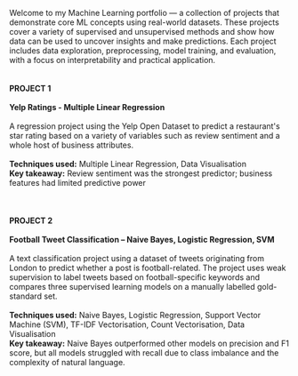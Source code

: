 Welcome to my Machine Learning portfolio — a collection of projects that demonstrate core ML concepts using real-world datasets. These projects cover a variety of supervised and unsupervised methods and show how data can be used to uncover insights and make predictions. Each project includes data exploration, preprocessing, model training, and evaluation, with a focus on interpretability and practical application.
<br>
<br>
<br>
**PROJECT 1
<br>
<br>
Yelp Ratings - Multiple Linear Regression**
<br>
<br>
A regression project using the Yelp Open Dataset to predict a restaurant's star rating based on a variety of variables such as review sentiment and a whole host of business attributes.
<br>
<br>
**Techniques used:** Multiple Linear Regression, Data Visualisation
<br>
**Key takeaway:** Review sentiment was the strongest predictor; business features had limited predictive power
<br>
<br>
<br>
<br>
**PROJECT 2
<br>
<br>
Football Tweet Classification – Naive Bayes, Logistic Regression, SVM**
<br>
<br>
A text classification project using a dataset of tweets originating from London to predict whether a post is football-related. The project uses weak supervision to label tweets based on football-specific keywords and compares three supervised learning models on a manually labelled gold-standard set.
<br>
<br>
**Techniques used:** Naive Bayes, Logistic Regression, Support Vector Machine (SVM), TF-IDF Vectorisation, Count Vectorisation, Data Visualisation
<br>
**Key takeaway:** Naive Bayes outperformed other models on precision and F1 score, but all models struggled with recall due to class imbalance and the complexity of natural language.
